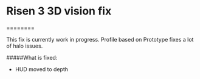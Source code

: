 # Risen 3 3D vision fix
========

This fix is currently work in progress.
Profile based on Prototype fixes a lot of halo issues.

#####What is fixed:
- HUD moved to depth

